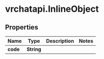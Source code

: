# vrchatapi.InlineObject

## Properties

Name | Type | Description | Notes
------------ | ------------- | ------------- | -------------
**code** | **String** |  | 


